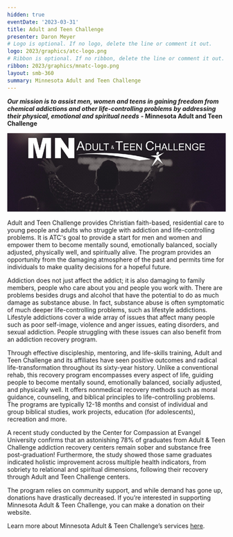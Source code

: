 ```yaml
---
hidden: true
eventDate: '2023-03-31'
title: Adult and Teen Challenge
presenter: Daron Meyer
# Logo is optional. If no logo, delete the line or comment it out.
logo: 2023/graphics/atc-logo.png
# Ribbon is optional. If no ribbon, delete the line or comment it out.
ribbon: 2023/graphics/mnatc-logo.png
layout: smb-360
summary: Minnesota Adult and Teen Challenge
---
```

***Our mission is to assist men, women and teens in gaining freedom from chemical addictions and other life-controlling problems by addressing their physical, emotional and spiritual needs*** **- Minnesota Adult and Teen Challenge**


<div class="D(f) Jc(c) My(1.4em)">
<img src="graphics/mnatc-pic-01.png" class="Maw(100%)">
</div>


Adult and Teen Challenge provides Christian faith-based, residential care to young people and adults who struggle with addiction and life-controlling problems. It is ATC's goal to provide a start for men and women and empower them to become mentally sound, emotionally balanced, socially adjusted, physically well, and spiritually alive. The program provides an opportunity from the damaging atmosphere of the past and permits time for individuals to make quality decisions for a hopeful future.

Addiction does not just affect the addict; it is also damaging to family members, people who care about you and people you work with. There are problems besides drugs and alcohol that have the potential to do as much damage as substance abuse. In fact, substance abuse is often symptomatic of much deeper life-controlling problems, such as lifestyle addictions. Lifestyle addictions cover a wide array of issues that affect many people such as poor self-image, violence and anger issues, eating disorders, and sexual addiction. People struggling with these issues can also benefit from an addiction recovery program.

Through effective discipleship, mentoring, and life-skills training, Adult and Teen Challenge and its affiliates have seen positive outcomes and radical life-transformation throughout its sixty-year history. Unlike a conventional rehab, this recovery program encompasses every aspect of life, guiding people to become mentally sound, emotionally balanced, socially adjusted, and physically well.  It offers nonmedical recovery methods such as moral guidance, counseling, and biblical principles to life-controlling problems. The programs are typically 12-18 months and consist of individual and group biblical studies, work projects, education (for adolescents), recreation and more.

A recent study conducted by the Center for Compassion at Evangel University confirms that an astonishing 78% of graduates from Adult & Teen Challenge addiction recovery centers remain sober and substance free post-graduation! Furthermore, the study showed those same graduates indicated holistic improvement across multiple health indicators, from sobriety to relational and spiritual dimensions, following their recovery through Adult and Teen Challenge centers.

The program relies on community support, and while demand has gone up, donations have drastically decreased. If you’re interested in supporting Minnesota Adult & Teen Challenge, you can make a donation on their website.

Learn more about Minnesota Adult & Teen Challenge’s services <a href="https://www.mntc.org/">here</a>.



